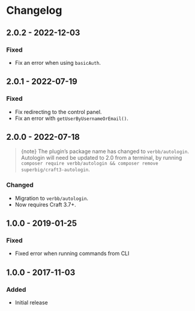 # Changelog

## 2.0.2 - 2022-12-03

### Fixed
- Fix an error when using `basicAuth`.

## 2.0.1 - 2022-07-19

### Fixed
- Fix redirecting to the control panel.
- Fix an error with `getUserByUsernameOrEmail()`.

## 2.0.0 - 2022-07-18

> {note} The plugin’s package name has changed to `verbb/autologin`. Autologin will need be updated to 2.0 from a terminal, by running `composer require verbb/autologin && composer remove superbig/craft3-autologin`.

### Changed
- Migration to `verbb/autologin`.
- Now requires Craft 3.7+.

## 1.0.0 - 2019-01-25

### Fixed
- Fixed error when running commands from CLI

## 1.0.0 - 2017-11-03

### Added
- Initial release
